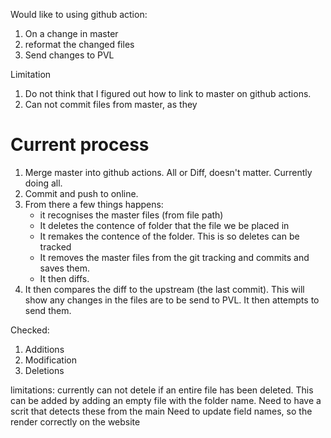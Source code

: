 
Would like to using github action:

1. On a change in master
2. reformat the changed files
3. Send changes to PVL

Limitation

1. Do not think that I figured out how to link to master on github actions. 
2. Can not commit files from master, as they 


# Current process

1. Merge master into github actions. All or Diff, doesn't matter. Currently doing all. 
2. Commit and push to online. 
3. From there a few things happens:
	* it recognises the master files (from file path)
	* It deletes the contence of folder that the file we be placed in
	* It remakes the contence of the folder. This is so deletes can be tracked
	* It removes the master files from the git tracking and commits and saves them. 
	* It then diffs. 
4. It then compares the diff to the upstream (the last commit). This will show any changes in the files are to be send to PVL. It then attempts to send them. 


Checked:

1. Additions
2. Modification
3. Deletions

limitations:
	currently can not detele if an entire file has been deleted. This can be added by adding an empty file with the folder name. Need to have a scrit that detects these from the main 
	Need to update field names, so the render correctly on the website
 
